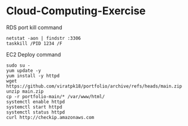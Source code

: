 # Cloud-Computing-Exercise


RDS port kill command
	
	netstat -aon | findstr :3306
	taskkill /PID 1234 /F


EC2 Deploy command
	
	sudo su -
	yum update -y
	yum install -y httpd
	wget https://github.com/viratpk18/portfolio/archive/refs/heads/main.zip
	unzip main.zip
	cp -r portfolio-main/* /var/www/html/
	systemctl enable httpd
	systemctl start httpd
	systemctl status httpd
	curl http://checkip.amazonaws.com
